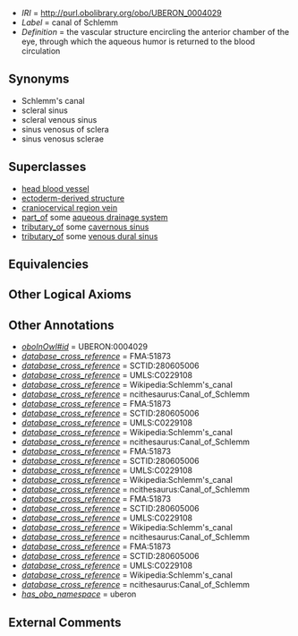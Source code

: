  * *IRI* = http://purl.obolibrary.org/obo/UBERON_0004029
 * *Label* = canal of Schlemm
 * *Definition* = the vascular structure encircling the anterior chamber of the eye, through which the aqueous humor is returned to the blood circulation

## Synonyms

 * Schlemm's canal
 * scleral sinus
 * scleral venous sinus
 * sinus venosus of sclera
 * sinus venosus sclerae

## Superclasses

 * [head blood vessel](../../UBERON/96/UBERON_0003496.md)
 * [ectoderm-derived structure](../../UBERON/21/UBERON_0004121.md)
 * [craniocervical region vein](../../UBERON/41/UBERON_0009141.md)
 * [part_of](../../BFO/50/BFO_0000050.md) some [aqueous drainage system](../../UBERON/56/UBERON_0003956.md)
 * [tributary_of](../../core#tributary/of/core#tributary_of.md) some [cavernous sinus](../../UBERON/12/UBERON_0003712.md)
 * [tributary_of](../../core#tributary/of/core#tributary_of.md) some [venous dural sinus](../../UBERON/86/UBERON_0005486.md)

## Equivalencies


## Other Logical Axioms


## Other Annotations

 * *[oboInOwl#id](../../id/oboInOwl#id.md)* = UBERON:0004029
 * *[database_cross_reference](../../ef/oboInOwl#hasDbXref.md)* = FMA:51873
 * *[database_cross_reference](../../ef/oboInOwl#hasDbXref.md)* = SCTID:280605006
 * *[database_cross_reference](../../ef/oboInOwl#hasDbXref.md)* = UMLS:C0229108
 * *[database_cross_reference](../../ef/oboInOwl#hasDbXref.md)* = Wikipedia:Schlemm's_canal
 * *[database_cross_reference](../../ef/oboInOwl#hasDbXref.md)* = ncithesaurus:Canal_of_Schlemm
 * *[database_cross_reference](../../ef/oboInOwl#hasDbXref.md)* = FMA:51873
 * *[database_cross_reference](../../ef/oboInOwl#hasDbXref.md)* = SCTID:280605006
 * *[database_cross_reference](../../ef/oboInOwl#hasDbXref.md)* = UMLS:C0229108
 * *[database_cross_reference](../../ef/oboInOwl#hasDbXref.md)* = Wikipedia:Schlemm's_canal
 * *[database_cross_reference](../../ef/oboInOwl#hasDbXref.md)* = ncithesaurus:Canal_of_Schlemm
 * *[database_cross_reference](../../ef/oboInOwl#hasDbXref.md)* = FMA:51873
 * *[database_cross_reference](../../ef/oboInOwl#hasDbXref.md)* = SCTID:280605006
 * *[database_cross_reference](../../ef/oboInOwl#hasDbXref.md)* = UMLS:C0229108
 * *[database_cross_reference](../../ef/oboInOwl#hasDbXref.md)* = Wikipedia:Schlemm's_canal
 * *[database_cross_reference](../../ef/oboInOwl#hasDbXref.md)* = ncithesaurus:Canal_of_Schlemm
 * *[database_cross_reference](../../ef/oboInOwl#hasDbXref.md)* = FMA:51873
 * *[database_cross_reference](../../ef/oboInOwl#hasDbXref.md)* = SCTID:280605006
 * *[database_cross_reference](../../ef/oboInOwl#hasDbXref.md)* = UMLS:C0229108
 * *[database_cross_reference](../../ef/oboInOwl#hasDbXref.md)* = Wikipedia:Schlemm's_canal
 * *[database_cross_reference](../../ef/oboInOwl#hasDbXref.md)* = ncithesaurus:Canal_of_Schlemm
 * *[database_cross_reference](../../ef/oboInOwl#hasDbXref.md)* = FMA:51873
 * *[database_cross_reference](../../ef/oboInOwl#hasDbXref.md)* = SCTID:280605006
 * *[database_cross_reference](../../ef/oboInOwl#hasDbXref.md)* = UMLS:C0229108
 * *[database_cross_reference](../../ef/oboInOwl#hasDbXref.md)* = Wikipedia:Schlemm's_canal
 * *[database_cross_reference](../../ef/oboInOwl#hasDbXref.md)* = ncithesaurus:Canal_of_Schlemm
 * *[has_obo_namespace](../../ce/oboInOwl#hasOBONamespace.md)* = uberon

## External Comments

